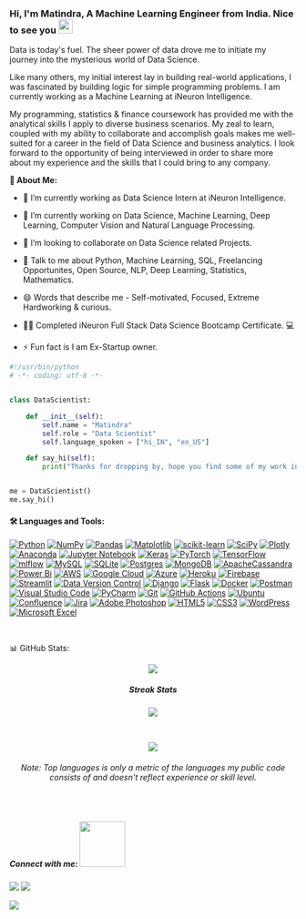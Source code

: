  <h3 align="left"> Hi, I'm Matindra, A Machine Learning Engineer from India. Nice to see you <img src="https://media.giphy.com/media/hvRJCLFzcasrR4ia7z/giphy.gif" width="25px"> </h3>
 

Data is today's fuel. The sheer power of data drove me to initiate my journey into the mysterious world of Data Science.

Like many others, my initial interest lay in building real-world applications, I was fascinated by building logic for simple programming problems. I am currently working as a Machine Learning at iNeuron Intelligence.

My programming, statistics & finance coursework has provided me with the analytical skills I apply to diverse business scenarios. My zeal to learn, coupled with my ability to collaborate and accomplish goals makes me well-suited for a career in the field of Data Science and business analytics. I look forward to the opportunity of being interviewed in order to share more about my experience and the skills that I could bring to any company.

 **🚀 About Me:** 

- 🔭 I’m currently working as Data Science Intern at iNeuron Intelligence. </br>

- 🌱 I’m currently working on Data Science, Machine Learning, Deep Learning, Computer Vision and Natural Language Processing. </br>

- 👯 I’m looking to collaborate on Data Science related Projects. </br>

- 💬 Talk to me about Python, Machine Learning, SQL, Freelancing Opportunites, Open Source, NLP, Deep Learning, Statistics, Mathematics. </br>

- 😄 Words that describe me - Self-motivated, Focused, Extreme Hardworking & curious.

-  👨‍💻 Completed iNeuron Full Stack Data Science Bootcamp Certificate. 💻 </br>

-  ⚡ Fun fact is I am Ex-Startup owner. </br>



```python
#!/usr/bin/python
# -*- coding: utf-8 -*-


class DataScientist:

    def __init__(self):
        self.name = "Matindra"
        self.role = "Data Scientist"
        self.language_spoken = ["hi_IN", "en_US"]

    def say_hi(self):
        print("Thanks for dropping by, hope you find some of my work interesting.")


me = DataScientist()
me.say_hi()

```

#### **🛠️ Languages and Tools:** 

[![Python](https://img.shields.io/badge/python-3670A0?style=flat&logo=python&logoColor=ffdd54)](https://www.python.org/) 
[![NumPy](https://img.shields.io/badge/numpy-%23013243.svg?style=flat&logo=numpy&logoColor=white)](https://numpy.org/) 
[![Pandas](https://img.shields.io/badge/pandas-%23150458.svg?style=flat&logo=pandas&logoColor=white)](https://pandas.pydata.org/)
[![Matplotlib](https://img.shields.io/badge/Matplotlib-%23ffffff.svg?style=flat&logo=Matplotlib&logoColor=black)](https://matplotlib.org/)
[![scikit-learn](https://img.shields.io/badge/scikit--learn-%23F7931E.svg?style=flat&logo=scikit-learn&logoColor=white)](https://scikit-learn.org/)
[![SciPy](https://img.shields.io/badge/SciPy-%230C55A5.svg?style=flat&logo=scipy&logoColor=%white)](https://scipy.org/)
[![Plotly](https://img.shields.io/badge/Plotly-%233F4F75.svg?style=flat&logo=plotly&logoColor=white)](https://plotly.com/)
[![Anaconda](https://img.shields.io/badge/Anaconda-%2344A833.svg?style=flat&logo=anaconda&logoColor=white)](https://www.anaconda.com/) 
[![Jupyter Notebook](https://img.shields.io/badge/Jupyter-F37626.svg?&style=flat&logo=Jupyter&logoColor=white)](https://jupyter.org/)
[![Keras](https://img.shields.io/badge/Keras-%23D00000.svg?style=flat&logo=Keras&logoColor=white)](https://keras.io/)
[![PyTorch](https://img.shields.io/badge/PyTorch-%23EE4C2C.svg?style=flat&logo=PyTorch&logoColor=white)](https://pytorch.org/)
[![TensorFlow](https://img.shields.io/badge/TensorFlow-%23FF6F00.svg?style=flat&logo=TensorFlow&logoColor=white)](https://www.tensorflow.org/)
[![mlflow](https://img.shields.io/badge/mlflow-%23d9ead3.svg?style=flat&logo=numpy&logoColor=blue)](https://mlflow.org/)
[![MySQL](https://img.shields.io/badge/mysql-%2300f.svg?style=flat&logo=mysql&logoColor=white)](https://www.mysql.com/)
[![SQLite](https://img.shields.io/badge/sqlite-%2307405e.svg?style=flat&logo=sqlite&logoColor=white)](https://sqlite.org/index.html)
[![Postgres](https://img.shields.io/badge/postgres-%23316192.svg?style=flat&logo=postgresql&logoColor=white)](https://www.postgresql.org/)
[![MongoDB](https://img.shields.io/badge/MongoDB-%234ea94b.svg?style=flat&logo=mongodb&logoColor=white)](https://www.mongodb.com/)
[![ApacheCassandra](https://img.shields.io/badge/cassandra-%231287B1.svg?style=flat&logo=apache-cassandra&logoColor=white)](https://cassandra.apache.org/)
[![Power Bi](https://img.shields.io/badge/power_bi-F2C811?style=flat&logo=powerbi&logoColor=black)](https://powerbi.microsoft.com/)
[![AWS](https://img.shields.io/badge/AWS-%23FF9900.svg?style=flat&logo=amazon-aws&logoColor=white)](https://aws.amazon.com/)
[![Google Cloud](https://img.shields.io/badge/Google%20Cloud-%234285F4.svg?style=flat&logo=google-cloud&logoColor=white)](https://cloud.google.com/)
[![Azure](https://img.shields.io/badge/azure-%230072C6.svg?style=flat&logo=azure-devops&logoColor=white)](https://azure.microsoft.com/)
[![Heroku](https://img.shields.io/badge/heroku-%23430098.svg?style=flat&logo=heroku&logoColor=white)](https://www.heroku.com/)
[![Firebase](https://img.shields.io/badge/firebase-%23039BE5.svg?style=flat&logo=firebase)](https://firebase.google.com/)
[![Streamlit](https://img.shields.io/badge/Streamlit-FF4B4B?style=flat&logo=Streamlit&logoColor=white)](https://streamlit.io/)
[![Data Version Control](https://img.shields.io/badge/DVC-945DD6?style=flat&logo=dataversioncontrol&logoColor=white)](https://dvc.org/)
[![Django](https://img.shields.io/badge/django-%23092E20.svg?style=flat&logo=django&logoColor=white)](https://www.djangoproject.com/)
[![Flask](https://img.shields.io/badge/flask-%23000.svg?style=flat&logo=flask&logoColor=white)](https://flask.palletsprojects.com/)
[![Docker](https://img.shields.io/badge/docker-%230db7ed.svg?style=flat&logo=docker&logoColor=white)](https://www.docker.com/)
[![Postman](https://img.shields.io/badge/Postman-FF6C37?style=flat&logo=postman&logoColor=white)](https://www.postman.com/)
[![Visual Studio Code](https://img.shields.io/badge/Visual%20Studio%20Code-0078d7.svg?style=flat&logo=visual-studio-code&logoColor=white)](https://code.visualstudio.com/)
[![PyCharm](https://img.shields.io/badge/pycharm-143?style=flat&logo=pycharm&logoColor=black&color=black&labelColor=green)](https://www.jetbrains.com/pycharm/)
[![Git](https://img.shields.io/badge/git-%23F05033.svg?style=flat&logo=git&logoColor=white)](https://git-scm.com/)
[![GitHub Actions](https://img.shields.io/badge/github%20actions-%232671E5.svg?style=flat&logo=githubactions&logoColor=white)](https://github.com/features/actions)
[![Ubuntu](https://img.shields.io/badge/Ubuntu-E95420?style=flat&logo=ubuntu&logoColor=white)](https://ubuntu.com/)
[![Confluence](https://img.shields.io/badge/confluence-%23172BF4.svg?style=flat&logo=confluence&logoColor=white)](https://www.atlassian.com/software/confluence/)
[![Jira](https://img.shields.io/badge/jira-%230A0FFF.svg?style=flat&logo=jira&logoColor=white)](https://www.atlassian.com/software/jira/)
[![Adobe Photoshop](https://img.shields.io/badge/adobe%20photoshop-%2331A8FF.svg?style=flat&logo=adobe%20photoshop&logoColor=white)](https://www.adobe.com/in/products/photoshop/)
[![HTML5](https://img.shields.io/badge/html5-%23E34F26.svg?style=flat&logo=html5&logoColor=white)](https://en.wikipedia.org/wiki/HTML)
[![CSS3](https://img.shields.io/badge/css3-%231572B6.svg?style=flat&logo=css3&logoColor=white)](https://en.wikipedia.org/wiki/CSS)
[![WordPress](https://img.shields.io/badge/Wordpress-21759B?style=flat&logo=wordpress&logoColor=white)](https://wordpress.com/)
[![Microsoft Excel](https://img.shields.io/badge/Microsoft_Excel-217346?style=flat&logo=microsoft-excel&logoColor=white)](https://www.microsoft.com/en/microsoft-365/excel)

<br/>

📊 GitHub Stats:
 </br>
<div align="center">

![](https://github-readme-stats.vercel.app/api?username=matindra&theme=github_dark&hide_border=false&include_all_commits=true&count_private=true)<br/>
 
 ##### **Streak Stats**
 <p align = 'center'>
    <img src='https://github-readme-streak-stats.herokuapp.com/?user=matindra&theme=github_dark&hide_border=true'>
</p>
 <br/>
 
![](https://github-readme-stats.vercel.app/api/top-langs/?username=matindra&theme=github_dark&hide_border=false&include_all_commits=true&count_private=true&layout=compact)
 <h6> Note: Top languages is only a metric of the languages my public code consists of and doesn't reflect experience or skill level. </h6>

 

 </br>
<div align="left">
<h5> Connect with me: <img src='https://raw.githubusercontent.com/ShahriarShafin/ShahriarShafin/main/Assets/handshake.gif' width="80px"> </h5>
 
 
<a href = "https://www.linkedin.com/in/matindra/"><img src="https://img.shields.io/badge/LinkedIn-0077B5?style=for-the-badge&logo=linkedin&logoColor=white"/></a>
 <a href = "https://www.twitter.com/matindra/"><img src="https://img.shields.io/badge/Twitter-1DA1F2?style=for-the-badge&logo=twitter&logoColor=white"/></a>
  <br>
 
 ![](https://komarev.com/ghpvc/?username=matindra&color=blue&style=for-the-badge)
 
 <br>

